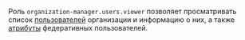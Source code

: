 Роль `organization-manager.users.viewer` позволяет просматривать список [пользователей](../../../organization/concepts/membership.md) организации и информацию о них, а также [атрибуты](../../../organization/operations/setup-federation.md#claims-mapping) федеративных пользователей.

